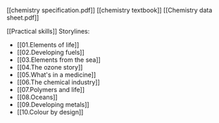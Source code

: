 [[chemistry specification.pdf]]
[[chemistry textbook]]
[[Chemistry data sheet.pdf]]

[[Practical skills]]
Storylines:
+ [[01.Elements of life]]
+ [[02.Developing fuels]]
+ [[03.Elements from the sea]]
+ [[04.The ozone story]]
+ [[05.What's in a medicine]]
+ [[06.The chemical industry]]
+ [[07.Polymers and life]]
+ [[08.Oceans]]
+ [[09.Developing metals]]
+ [[10.Colour by design]]
